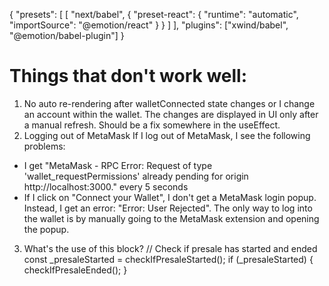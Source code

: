 {
"presets": [
[
"next/babel",
{
"preset-react": {
"runtime": "automatic",
"importSource": "@emotion/react"
}
}
]
],
"plugins": ["xwind/babel", "@emotion/babel-plugin"]
}

# Things that don't work well:

1. No auto re-rendering after walletConnected state changes or I change an account within the wallet.
   The changes are displayed in UI only after a manual refresh. Should be a fix somewhere in the useEffect.
2. Logging out of MetaMask
   If I log out of MetaMask, I see the following problems:

- I get "MetaMask - RPC Error: Request of type 'wallet_requestPermissions' already pending for origin http://localhost:3000." every 5 seconds
- If I click on "Connect your Wallet", I don't get a MetaMask login popup. Instead, I get an error: "Error: User Rejected". The only way to log into the wallet is by manually going to the MetaMask extension and opening the popup.

3. What's the use of this block?
   // Check if presale has started and ended
   const \_presaleStarted = checkIfPresaleStarted();
   if (\_presaleStarted) {
   checkIfPresaleEnded();
   }

